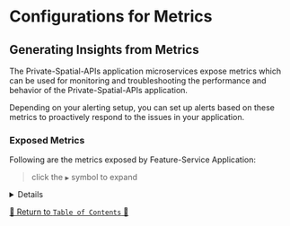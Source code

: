 # Configurations for Metrics

## Generating Insights from Metrics

The Private-Spatial-APIs application microservices expose metrics which can be used for monitoring and troubleshooting the
performance and behavior of the Private-Spatial-APIs application.

Depending on your alerting setup, you can set up alerts based on these metrics to proactively respond to the issues in
your application.

### Exposed Metrics

Following are the metrics exposed by Feature-Service Application:

> click the `▶` symbol to expand

<details>

| Metric Name                      | Type    | Description                                                                                      |
|----------------------------------|---------|--------------------------------------------------------------------------------------------------|
| application.ready.time           | Gauge   | Time taken (ms) for the application to be ready to service requests.                                                          |
| application.started.time         | Gauge   | Time taken (ms) to start the application.                                                       |
| disk.free                        | Gauge   | Usable space for path.                                                         |
| disk.total                       | Gauge   | Total space for path.                                                      |
| executor.active                  | Gauge   | The approximate number of threads that are actively executing tasks.                                                      |
| jvm.gc.memory.allocated          | Counter | Incremented for an increase in the size of the (young) heap memory pool after one GC to before the next.                                                                 |
| executor.completed               | Counter | The approximate total number of tasks that have completed execution.                                                  |
| executor.pool.core               | Gauge   | The core number of threads for the pool.                                                          |
| executor.pool.max                | Gauge   | The maximum allowed number of threads in the pool.                                                   |
| executor.pool.size               | Gauge   | The current number of threads in the pool.                                                             |
| executor.queue.remaining         | Gauge   | The number of additional elements that this queue can ideally accept without blocking.                                                           |
| executor.queued                  | Gauge   | The approximate number of tasks that are queued for execution.                                                             |
| jdbc.connections.max             | Gauge   | Maximum number of active connections that can be allocated at the same time.                                                               |
| jdbc.connections.min             | Gauge   | Minimum number of idle connections in the pool.                                                              |
| jvm.buffer.count                 | Gauge   | An estimate of the number of buffers in the pool.                                                                        |
| jvm.buffer.memory.used           | Gauge   | An estimate of the memory that the Java virtual machine is using for this buffer pool.                                                                        |
| jvm.buffer.total.capacity        | Gauge   | An estimate of the total capacity of the buffers in this pool.                                            |
| jvm.classes.loaded               | Gauge   | The number of classes that are currently loaded in the Java virtual machine.                                                            |
| jvm.classes.unloaded             | Counter | The total number of classes unloaded since the Java virtual machine has started execution.                                                                       |
| jvm.gc.live.data.size            | Gauge   | Size of long-lived heap memory pool after reclamation.                                                                           |
| jvm.gc.max.data.size             | Gauge   | Max size of long-lived heap memory pool.                                                               |
| jvm.gc.memory.allocated          | Counter | Incremented for an increase in the size of the (young) heap memory pool after one GC to before the next.                                                                 |
| jvm.gc.memory.promoted           | Counter | Count of positive increases in the size of the old generation memory pool before GC to after GC.                                                                 | 
| jvm.gc.overhead                  | Gauge   | An approximation of the percent of CPU time used by GC activities over the last lookback period or since monitoring began, whichever is shorter, in the range [0..1].                                                                 |
| jvm.gc.pause                     | Summary | Time spent in GC pause.                                                                 | 
| jvm.gc.memory.allocated          | Counter | Incremented for an increase in the size of the (young) heap memory pool after one GC to before the next.                                                                 |
| jvm.memory.committed             | Gauge   | The amount of memory in bytes that is committed for the Java virtual machine to use.  
| jvm.memory.max                   | Gauge   | The maximum amount of memory in bytes that can be used for memory management.                                                                 | 
| jvm.memory.usage.after.gc        | Gauge   | The percentage of long-lived heap pool used after the last GC event, in the range [0..1].                                                                 | 
| jvm.memory.used                  | Gauge   |The amount of used memory.                                                                 | 
| jvm.threads.daemon               | Gauge   | The current number of live daemon threads.                                                                 | 
| jvm.threads.live                 | Gauge   | The current number of live threads including both daemon and non-daemon threads.                                                                 | 
| jvm.threads.peak                 | Gauge   | The peak live thread count since the Java virtual machine started or peak was reset.                                                                 | 
| jvm.threads.states               | Gauge   | The current number of threads.                                                                 | 
| logback.events                   | Counter | Number of events that made it to the logs.                                                                 | 
| mongodb.driver.pool.checkedout   | Gauge   | The count of connections that are currently in use.                                                                 | 
| mongodb.driver.pool.size         | Gauge   | The current size of the connection pool, including idle and and in-use members.                                                                 | 
| mongodb.driver.pool.waitqueuesize| Gauge   | The current size of the wait queue for a connection from the pool.                                                                 | 
| process.cpu.usage                | Gauge   | The "recent cpu usage" for the Java Virtual Machine process.                                                                 | 
| process.files.max                | Gauge   | The maximum file descriptor count.                                                                 | 
| process.files.open               | Gauge   | The open file descriptor count.                                                                 | 
| process.start.time               | Gauge   | Start time of the process since unix epoch.                                                                 | 
| process.uptime                   | Gauge   | The uptime of the Java virtual machine.                                                                 | 
| system.cpu.count                 | Gauge   | The number of processors available to the Java virtual machine.                                                                 | 
| system.cpu.usage                 | Gauge   | The "recent cpu usage" of the system the application is running in.                                                                 | 
| system.load.average.1m           | Gauge   | The sum of the number of runnable entities queued to available processors and the number of runnable entities running on the available processors averaged over a period of time.                                                                 | 
| http.server.requests.seconds.count| Counter | This metric represents the total number of HTTP requests your Spring Boot application received at a specific endpoint.                                                                 |
| http.server.requests.seconds.max  | Gauge   | This metric indicates the maximum request duration during a specific time window.                                                                 |
| http.server.requests.seconds.sum  | Summary | This metric provides the sum of request durations over a specific time period.                                                                 |
| mongodb.driver.commands.seconds.count| Counter | tracks the count of MongoDB driver commands executed by your application.                                                                 |
| mongodb.driver.commands.seconds.max  | Gauge   | Represents the maximum execution time for MongoDB driver commands.                                                                 |
| mongodb.driver.commands.seconds.sum  | Summary | Sum of execution times for MongoDB driver commands.                                                                 |
| spring.data.repository.invocations.seconds.count| Counter | Related to invocations of Spring Data repository methods.                                                                 |
| spring.data.repository.invocations.seconds.max| Gauge   | Maximum execution time for Spring Data repository invocations.                                                                 |
| spring.data.repository.invocations.seconds.sum| Summary | Sum of execution times for Spring Data repository invocations.                                                                 |

 


<hr>
</details>


[🔗 Return to `Table of Contents` 🔗](../README.md#miscellaneous)